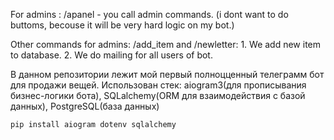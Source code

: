 For admins : /apanel - you call admin commands.
(i dont want to do buttoms, becouse it will be very hard logic on my bot.)

Other commands for admins: /add_item and /newletter:
    1. We add new item to database.
    2. We do mailing for all users of bot.

В данном репозитории лежит мой первый полноцценный телеграмм бот для продажи вещей. 
Использован стек: aiogram3(для прописывания бизнес-логики бота), SQLalchemy(ORM для взаимодействия с базой данных), PostgreSQL(база данных)

```pip install aiogram dotenv sqlalchemy```
